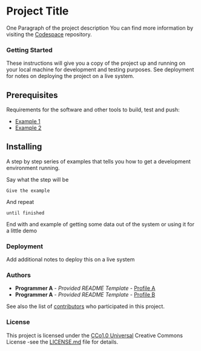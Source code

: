  # Project Title

One Paragraph of the project description
You can find more information by visiting the [Codespace](https://codespaceacademy.com) repository.

### Getting Started

These instructions will give you a copy of the project up and running on your local machine for development and testing purposes. See deployment for notes on deploying the project on a live system.

## Prerequisites

Requirements for the software and other tools to build, test and push:

- [Example 1](https://www.markdownguide.org/basic-syntax/#unordered-lists)
- [Example 2](https://www.markdownguide.org/basic-syntax/#unordered-lists)

## Installing 
A step by step series of examples that tells you how to get a development environment running.

Say what the step will be

`Give the example`

And repeat 

`until finished`

End with and example of getting some data out of the system or using it for a little demo

### Deployment

Add additional notes to deploy this on a live system

### Authors

- **Programmer A** - *Provided README Template* - [Profile A](https://github.com/javiersierrag)
- **Programmer A** - *Provided README Template* - [Profile B](https://github.com/Mariaserrano98)

See also the list of [contributors](https://github.com/cod3spac3Academy) who participated in this project.

### License
This project is licensed under the [CCo1.0 Universal](https://github.com/javiersierrag/todo-list/blob/main/LICENSE)
Creative Commons License -see the [LICENSE.md](https://github.com/javiersierrag/todo-list/blob/main/LICENSE) file for details.